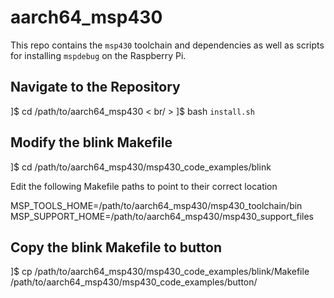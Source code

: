 # aarch64_msp430

This repo contains the `msp430` toolchain and dependencies as well as scripts for installing `mspdebug` on the Raspberry Pi.

## Navigate to the Repository

]$ cd /path/to/aarch64_msp430 < br/ >
]$ bash `install.sh`

## Modify the blink Makefile

]$ cd /path/to/aarch64_msp430/msp430_code_examples/blink

Edit the following Makefile paths to point to their correct location

MSP_TOOLS_HOME=/path/to/aarch64_msp430/msp430_toolchain/bin
MSP_SUPPORT_HOME=/path/to/aarch64_msp430/msp430_support_files

## Copy the blink Makefile to button

]$ cp /path/to/aarch64_msp430/msp430_code_examples/blink/Makefile /path/to/aarch64_msp430/msp430_code_examples/button/
